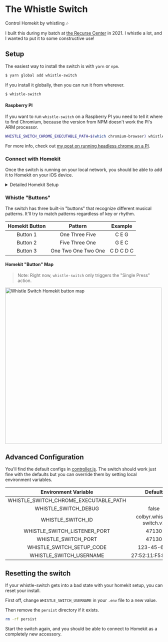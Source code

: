 # The Whistle Switch

Control Homekit by whistling 🎶

I built this during my batch at [the Recurse Center](https://www.recurse.com/) in 2021.
I whistle a lot, and I wanted to put it to some constructive use!

## Setup

The easiest way to install the switch is with `yarn` or `npm`.

```sh
$ yarn global add whistle-switch
```

If you install it globally, then you can run it from wherever.

```sh
$ whistle-switch
```

#### Raspberry PI

If you want to run `whistle-switch` on a Raspberry PI you need to tell it where to find Chromium, because the version from NPM doesn't work the PI's ARM processor.

```sh
WHISTLE_SWITCH_CHROME_EXECUTABLE_PATH=$(which chromium-browser) whistle-switch
```

For more info, check out [my post on running headless chrome on a PI](https://colbyr.com/blog/chrome-ears-only).

### Connect with Homekit

Once the switch is running on your local network, you should be able to add it to Homekit on your iOS device.

<details><summary>Detailed Homekit Setup</summary>

|      |      |
| :--: | :--: |
| ![1-add-accessory](https://user-images.githubusercontent.com/478109/149674991-a0eddebf-ddc5-489e-8d71-38fb4b9f0ba9.png) | Select "More Options.." from the Add Accessory card. |
| ![2-select-whistle-switch](https://user-images.githubusercontent.com/478109/149674994-088c744f-0abe-4492-b2d3-7d9a6ed8558a.png) | Tap the accessort called "Whistle Switch ..." |
| ![3-uncertified-accessory](https://user-images.githubusercontent.com/478109/149674996-d2c7babc-d0a4-4d49-b699-4c7e337faf7f.png) | Tap "Add Anyway" when you're prompted about an "uncertified" accessory. |
| ![4-setup-code](https://user-images.githubusercontent.com/478109/149674998-9105d282-4529-4574-a724-703bd964afe3.png) | The default setup code is "123-45-678", but you can change it to anything you want using the `WHISTLE_SWITCH_SETUP_CODE` environment variable. |

</details>

### Whistle "Buttons"

The switch has three built-in "buttons" that recognize different musical patterns.
It'll try to match patterns regardless of key or rhythm.

| Homekit Button   | Pattern             | Example   |
| :--------------: | :-----------------: | :-------: |
| Button 1         | One Three Five      | C E G     |
| Button 2         | Five Three One      | G E C     |
| Button 3         | One Two One Two One | C D C D C |

#### Homekit "Button" Map

> Note: Right now, `whistle-switch` only triggers the "Single Press" action.

<img alt="Whistle Switch Homekit button map" src="https://user-images.githubusercontent.com/478109/149678710-190e7a8a-321d-4e9d-9a27-44347f552660.jpeg" height="500" />

## Advanced Configuration

You'll find the default configs in [controller.js](https://github.com/colbyr/whistle-switch/blob/694db8313b22180737626b05d5a4ffeeeb7542dc/src/controller.js#L10-L18).
The switch should work just fine with the defaults but you can override them by setting local environment variables.

|  Environment Variable                 |  Default                 |
| :-----------------------------------: | :----------------------: |
| WHISTLE_SWITCH_CHROME_EXECUTABLE_PATH |                          |
| WHISTLE_SWITCH_DEBUG                  | false                    |
| WHISTLE_SWITCH_ID                     | colbyr.whistle-switch.v1 |
| WHISTLE_SWITCH_LISTENER_PORT          | 47130                    |
| WHISTLE_SWITCH_PORT                   | 47130                    |
| WHISTLE_SWITCH_SETUP_CODE             | 123-45-678               |
| WHISTLE_SWITCH_USERNAME               | 27:52:11:F5:BC:05        |

## Resetting the switch

If your whistle-switch gets into a bad state with your homekit setup, you can reset your install.

First off, change `WHISTLE_SWITCH_USERNAME` in your `.env` file to a new value.

Then remove the `persist` directory if it exists.

```sh
rm -rf persist
```

Start the switch again, and you should be able to connect to Homekit as a completely new accessory.
